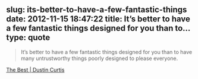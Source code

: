 slug: its-better-to-have-a-few-fantastic-things
date: 2012-11-15 18:47:22
title: It’s better to have a few fantastic things designed for you than to...
type: quote
---

> It’s better to have a few fantastic things designed for you than to have many untrustworthy things poorly designed to please everyone.

[The Best | Dustin Curtis](http://dcurt.is/the-best)
